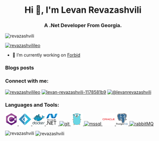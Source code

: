 <h1 align="center">Hi 👋, I'm Levan Revazashvili</h1>
<h3 align="center">A .Net Developer From Georgia.</h3>

<p align="left"> <img src="https://komarev.com/ghpvc/?username=revazashvili&label=Profile%20views&color=0e75b6&style=flat" alt="revazashvili" /> </p>

<p align="left"> <a href="https://twitter.com/l_revazashvili" target="blank"><img src="https://img.shields.io/twitter/follow/revazashvilileo?logo=twitter&style=for-the-badge" alt="revazashvilileo" /></a> </p>

- 🔭 I’m currently working on [Forbid](https://github.com/Revazashvili/Forbid)

### Blogs posts
<!-- BLOG-POST-LIST:START -->
<!-- BLOG-POST-LIST:END -->

<h3 align="left">Connect with me:</h3>
<p align="left">
<a href="https://twitter.com/revazashvilileo" target="blank"><img align="center" src="https://raw.githubusercontent.com/rahuldkjain/github-profile-readme-generator/master/src/images/icons/Social/twitter.svg" alt="revazashvilileo" height="30" width="40" /></a>
<a href="https://linkedin.com/in/levan-revazashvili-1178581b9" target="blank"><img align="center" src="https://raw.githubusercontent.com/rahuldkjain/github-profile-readme-generator/master/src/images/icons/Social/linked-in-alt.svg" alt="levan-revazashvili-1178581b9" height="30" width="40" /></a>
<a href="https://medium.com/@levanrevazashvili" target="blank"><img align="center" src="https://raw.githubusercontent.com/rahuldkjain/github-profile-readme-generator/master/src/images/icons/Social/medium.svg" alt="@levanrevazashvili" height="30" width="40" /></a>
</p>

<h3 align="left">Languages and Tools:</h3>
<p align="left"> <a href="https://www.w3schools.com/cs/" target="_blank"> <img src="https://raw.githubusercontent.com/devicons/devicon/master/icons/csharp/csharp-original.svg" alt="csharp" width="40" height="40"/> <img src="https://raw.githubusercontent.com/devicons/devicon/master/icons/fsharp/fsharp-original.svg" alt="csharp" width="40" height="40"/> </a> <a href="https://www.docker.com/" target="_blank"> <img src="https://raw.githubusercontent.com/devicons/devicon/master/icons/docker/docker-original-wordmark.svg" alt="docker" width="40" height="40"/> </a> <a href="https://dotnet.microsoft.com/" target="_blank"> <img src="https://raw.githubusercontent.com/devicons/devicon/master/icons/dot-net/dot-net-original-wordmark.svg" alt="dotnet" width="40" height="40"/> </a> <a href="https://git-scm.com/" target="_blank"> <img src="https://www.vectorlogo.zone/logos/git-scm/git-scm-icon.svg" alt="git" width="40" height="40"/> </a> <a href="https://golang.org" target="_blank"> <img src="https://raw.githubusercontent.com/devicons/devicon/master/icons/go/go-original.svg" alt="go" width="40" height="40"/> </a> <a href="https://www.microsoft.com/en-us/sql-server" target="_blank"> <img src="https://www.svgrepo.com/show/303229/microsoft-sql-server-logo.svg" alt="mssql" width="40" height="40"/> </a> <a href="https://www.oracle.com/" target="_blank"> <img src="https://raw.githubusercontent.com/devicons/devicon/master/icons/oracle/oracle-original.svg" alt="oracle" width="40" height="40"/> </a> <a href="https://www.postgresql.org" target="_blank"> <img src="https://raw.githubusercontent.com/devicons/devicon/master/icons/postgresql/postgresql-original-wordmark.svg" alt="postgresql" width="40" height="40"/> </a> <a href="https://www.rabbitmq.com" target="_blank"> <img src="https://www.vectorlogo.zone/logos/rabbitmq/rabbitmq-icon.svg" alt="rabbitMQ" width="40" height="40"/> </a> </p>

<p><img align="left" src="https://github-readme-stats.vercel.app/api/top-langs?username=revazashvili&show_icons=true&locale=en&layout=compact" alt="revazashvili" /></p>
<p>&nbsp;<img align="center" src="https://github-readme-stats.vercel.app/api?username=revazashvili&show_icons=true&locale=en" alt="revazashvili" /></p>

